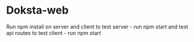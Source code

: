# Doksta-web
Run npm install on server and client
to test server - run npm start and test api routes
to test client - run npm start
